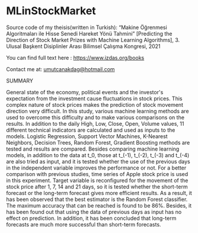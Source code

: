 # MLinStockMarket
Source code of my theisis(written in Turkish): “Makine Öğrenmesi Algoritmaları ile Hisse Senedi Hareket Yönü Tahmini” [Predicting the Direction of Stock Market Prizes with Machine Learning Algorithms], 3. Ulusal Başkent Disiplinler Arası Bilimsel Çalışma Kongresi, 2021

You can find full text here : https://www.izdas.org/books

Contact me at: umutcanakdag@hotmail.com

SUMMARY 

General state of the economy, political events and the investor's expectation from the investment cause fluctuations in stock prices. This complex nature of stock prices makes the prediction of stock movement direction very difficult. In this study, various machine learning methods are used to overcome this difficulty and to make various comparisons on the results. In addition to the daily High, Low, Close, Open, Volume values, 11 different technical indicators are calculated and used as inputs to the models. Logistic Regression, Support Vector Machines, K-Nearest Neighbors, Decision Trees, Random Forest, Gradient Boosting methods are tested and results are compared. 
Besides comparing machine learning models, in addition to the data at t_0, those at t_(-1), t_(-2), t_(-3) and t_(-4)  are also tried as input, and it is tested whether the use of the previous days in the independent variable improves the performance or not. For a better comparison with previous studies, time series of Apple stock price is used in this experiment. Target variable is reconfigured for the movement of the stock price after 1, 7, 14 and 21 days, so it is tested whether the short-term forecast or the long-term forecast gives more efficient results. As a result, it has been observed that the best estimator is the Random Forest classifier. The maximum accuracy that can be reached is found to be 86%. Besides, it has been found out that using the data of previous days as input has no effect on prediction. In addition, it has been concluded that long-term forecasts are much more successful than short-term forecasts.
